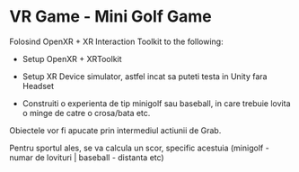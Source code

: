 # VR Game - Mini Golf Game 
Folosind OpenXR + XR Interaction Toolkit to the following:

- Setup OpenXR + XRToolkit

- Setup XR Device simulator, astfel incat sa puteti testa in Unity fara Headset

- Construiti o experienta de tip minigolf sau baseball, in care trebuie lovita o minge de catre o crosa/bata etc.

Obiectele vor fi apucate prin intermediul actiunii de Grab.

Pentru sportul ales, se va calcula un scor, specific acestuia (minigolf - numar de lovituri | baseball - distanta etc)  
